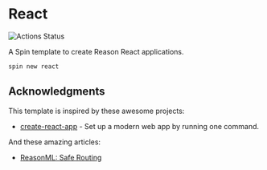 # React

![Actions Status](https://github.com/tmattio/spin-templates/workflows/react/badge.svg)

A Spin template to create Reason React applications.

```bash
spin new react
```

## Acknowledgments

This template is inspired by these awesome projects:

- [create-react-app](https://github.com/facebook/create-react-app) - Set up a modern web app by running one command.

And these amazing articles:

- [ReasonML: Safe Routing](https://blog.minima.app/posts/2020/reasonml-safe-routing)
